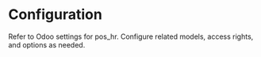 # Configuration

Refer to Odoo settings for pos_hr. Configure related models, access rights, and options as needed.
